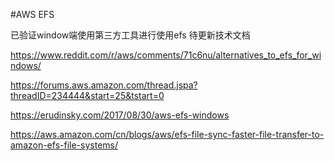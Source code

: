 
#AWS EFS

已验证window端使用第三方工具进行使用efs
待更新技术文档




https://www.reddit.com/r/aws/comments/71c6nu/alternatives_to_efs_for_windows/

https://forums.aws.amazon.com/thread.jspa?threadID=234444&start=25&tstart=0

https://erudinsky.com/2017/08/30/aws-efs-windows








https://aws.amazon.com/cn/blogs/aws/efs-file-sync-faster-file-transfer-to-amazon-efs-file-systems/